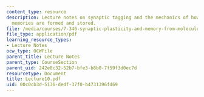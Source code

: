```yaml
---
content_type: resource
description: Lecture notes on synaptic tagging and the mechanics of how long term
  memories are formed and stored.
file: /media/courses/7-346-synaptic-plasticity-and-memory-from-molecules-to-behavior-fall-2007/00c0cb3d5136dedf37f0b4731396fd69_Lecture10.pdf
file_type: application/pdf
learning_resource_types:
- Lecture Notes
ocw_type: OCWFile
parent_title: Lecture Notes
parent_type: CourseSection
parent_uid: 242e8c32-52b7-bfe3-b8b0-7f59f3d0ec7d
resourcetype: Document
title: Lecture10.pdf
uid: 00c0cb3d-5136-dedf-37f0-b4731396fd69
---
```

